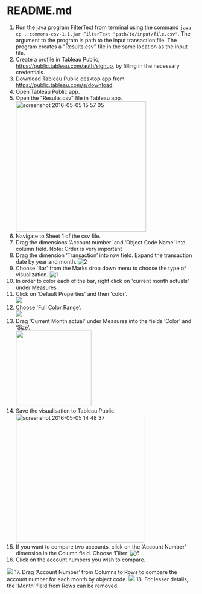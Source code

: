 # README.md
1. Run the java program FilterText from terminal using the command `java -cp .:commons-csv-1.1.jar FilterText "path/to/input/file.csv"`. The argument to the program is path to the input transaction file. The program creates a "Results.csv" file in the same location as the input file.
2. Create a profile in Tableau Public, https://public.tableau.com/auth/signup, by filling in the necessary credentials.
3. Download Tableau Public desktop app from https://public.tableau.com/s/download.
4. Open Tableau Public app.
5. Open the "Results.csv" file in Tableau app.
<br /><img width="345" alt="screenshot 2016-05-05 15 57 05" src="https://cloud.githubusercontent.com/assets/8815203/15059790/0f5345a6-12da-11e6-8528-340d6dd50a96.png">
6. Navigate to Sheet 1 of the csv file.
7. Drag the dimensions ‘Account number’ and ‘Object Code Name’ into column field. Note: Order is very important
8. Drag the dimension ‘Transaction’ into row field. Expand the transaction date by year and month.
![2](https://cloud.githubusercontent.com/assets/8815203/15057829/b5fab16c-12cd-11e6-8f74-155dccd658e0.png)
9. Choose 'Bar' from the Marks drop down menu to choose the type of visualization.
![1](https://cloud.githubusercontent.com/assets/8815203/15057795/8ba82e94-12cd-11e6-8038-039a53372a69.png)
10. In order to color each of the bar, right click on 'current month actuals' under Measures.
11. Click on 'Default Properties' and then 'color'.
<br /><img src = "https://cloud.githubusercontent.com/assets/8815203/15057914/281c283e-12ce-11e6-8213-d37190d2d243.png">
12. Choose 'Full Color Range'.
<br /><img src = "https://cloud.githubusercontent.com/assets/8815203/15057919/2dbf4ea6-12ce-11e6-986b-6e0016f4efb6.png">
13. Drag 'Current Month actual' under Measures into the fields ‘Color’ and ‘Size’.
<br /><img src="https://cloud.githubusercontent.com/assets/8815203/15057922/323fe7e2-12ce-11e6-94f4-40c9cbdd0e12.png" width="200">
14. Save the visualisation to Tableau Public.
<br /><img width="340" alt="screenshot 2016-05-05 14 48 37" src="https://cloud.githubusercontent.com/assets/8815203/15058359/96b55ed0-12d0-11e6-9362-49159a282232.png">
15. If you want to compare two accounts, click on the ‘Account Number’ dimension in the Column field. Choose ‘Filter’
![6](https://cloud.githubusercontent.com/assets/8815203/15057927/38070764-12ce-11e6-9c4a-0c7c8ad4daf6.png)
16. Click on the account numbers you wish to compare. 
<img src ="https://cloud.githubusercontent.com/assets/8815203/15057930/3e9ffc2a-12ce-11e6-8a5d-aa18dd98503e.png">
17. Drag  ‘Account Number’ from Columns to Rows to compare the account number for each month by object code. 
<img src="https://cloud.githubusercontent.com/assets/8815203/15057964/69ec0e50-12ce-11e6-9fe8-328932400420.png">
18. For lesser details, the ‘Month’ field from Rows can be removed.

